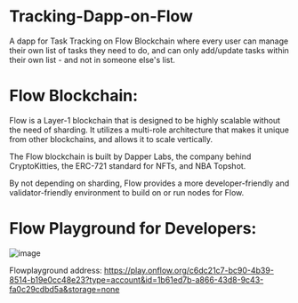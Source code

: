 # Tracking-Dapp-on-Flow
A dapp for Task Tracking on Flow Blockchain where every user can manage their own list of tasks they need to do, and can only add/update tasks within their own list - and not in someone else's list.


# Flow Blockchain:
Flow is a Layer-1 blockchain that is designed to be highly scalable without the need of sharding. It utilizes a multi-role architecture that makes it unique from other blockchains, and allows it to scale vertically.

The Flow blockchain is built by Dapper Labs, the company behind CryptoKitties, the ERC-721 standard for NFTs, and NBA Topshot.

By not depending on sharding, Flow provides a more developer-friendly and validator-friendly environment to build on or run nodes for Flow.

# Flow Playground for Developers:

![image](https://user-images.githubusercontent.com/102557215/188253954-d86e8b59-3908-4cc1-8c98-a6614fff5289.png)

Flowplayground address: https://play.onflow.org/c6dc21c7-bc90-4b39-8514-b19e0cc48e23?type=account&id=1b61ed7b-a866-43d8-9c43-fa0c29cdbd5a&storage=none




